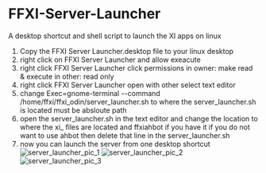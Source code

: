 # FFXI-Server-Launcher
A desktop shortcut and shell script to launch the XI apps on linux

1. Copy the FFXI Server Launcher.desktop file to your linux desktop
2. right click on FFXI Server Launcher and allow exeacute
3. right click FFXI Server Launcher click permissions in owner: make read & execute in other: read only
4. right click FFXI Server Launcher open with other select text editor
5. change Exec=gnome-terminal --command /home/ffxi/ffxi_odin/server_launcher.sh to where the server_launcher.sh is located must be absloute path
6. open the server_launcher.sh in the text editor and change the location to where the xi_ files are located and ffxiahbot if you have it if you do not want to use ahbot then delete that line in the server_launcher.sh
7. now you can launch the server from one desktop shortcut
![server_launcher_pic_1](https://github.com/user-attachments/assets/55825f9a-1156-44fc-82c8-a743cbfee8d8)
![server_launcher_pic_2](https://github.com/user-attachments/assets/12d41e43-46ed-45a1-ae6d-e34e360e143f)
![server_launcher_pic_3](https://github.com/user-attachments/assets/a9b6a237-8f24-49f3-b1c2-d29f7c2ddcf0)
